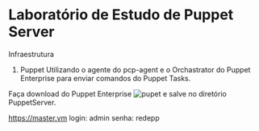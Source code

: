 # Laboratório de Estudo de Puppet Server


Infraestrutura

1. Puppet
Utilizando o agente do pcp-agent e o Orchastrator do Puppet Enterprise para enviar comandos do Puppet Tasks.

Faça download do Puppet Enterprise ![pupet](https://puppet.com/download-puppet-enterprise/) e salve no diretório PuppetServer.

https://master.vm
login: admin
senha: redepp

